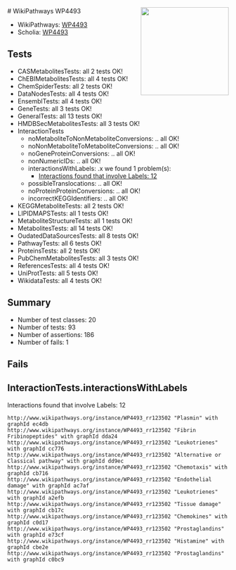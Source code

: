 <img style="float: right; width: 200px" src="https://upload.wikimedia.org/wikipedia/commons/thumb/8/83/Wplogo_with_text_500.png/640px-Wplogo_with_text_500.png" />
# WikiPathways WP4493

* WikiPathways: [WP4493](https://wikipathways.org/pathways/WP4493)
* Scholia: [WP4493](https://scholia.toolforge.org/wikipathways/WP4493)
## Tests
* CASMetabolitesTests: all 2 tests OK!
* ChEBIMetabolitesTests: all 4 tests OK!
* ChemSpiderTests: all 2 tests OK!
* DataNodesTests: all 4 tests OK!
* EnsemblTests: all 4 tests OK!
* GeneTests: all 3 tests OK!
* GeneralTests: all 13 tests OK!
* HMDBSecMetabolitesTests: all 3 tests OK!
* InteractionTests
    * noMetaboliteToNonMetaboliteConversions: .. all OK!
    * noNonMetaboliteToMetaboliteConversions: .. all OK!
    * noGeneProteinConversions: .. all OK!
    * nonNumericIDs: .. all OK!
    * interactionsWithLabels: .x we found 1 problem(s):
        * [Interactions found that involve Labels: 12](#fe97a8ba)
    * possibleTranslocations: .. all OK!
    * noProteinProteinConversions: .. all OK!
    * incorrectKEGGIdentifiers: .. all OK!
* KEGGMetaboliteTests: all 2 tests OK!
* LIPIDMAPSTests: all 1 tests OK!
* MetaboliteStructureTests: all 1 tests OK!
* MetabolitesTests: all 14 tests OK!
* OudatedDataSourcesTests: all 8 tests OK!
* PathwayTests: all 6 tests OK!
* ProteinsTests: all 2 tests OK!
* PubChemMetabolitesTests: all 3 tests OK!
* ReferencesTests: all 4 tests OK!
* UniProtTests: all 5 tests OK!
* WikidataTests: all 4 tests OK!


## Summary

* Number of test classes: 20
* Number of tests: 93
* Number of assertions: 186
* Number of fails: 1

## Fails

<a name="fe97a8ba" />

## InteractionTests.interactionsWithLabels

Interactions found that involve Labels: 12
```
http://www.wikipathways.org/instance/WP4493_rr123502 "Plasmin" with graphId ec4db
http://www.wikipathways.org/instance/WP4493_rr123502 "Fibrin
Fribinopeptides" with graphId dda24
http://www.wikipathways.org/instance/WP4493_rr123502 "Leukotrienes" with graphId cc776
http://www.wikipathways.org/instance/WP4493_rr123502 "Alternative or
Classical pathway" with graphId dd9ec
http://www.wikipathways.org/instance/WP4493_rr123502 "Chemotaxis" with graphId cb716
http://www.wikipathways.org/instance/WP4493_rr123502 "Endothelial damage" with graphId ac7af
http://www.wikipathways.org/instance/WP4493_rr123502 "Leukotrienes" with graphId a2efb
http://www.wikipathways.org/instance/WP4493_rr123502 "Tissue damage" with graphId cb17c
http://www.wikipathways.org/instance/WP4493_rr123502 "Chemokines" with graphId c0d17
http://www.wikipathways.org/instance/WP4493_rr123502 "Prostaglandins" with graphId e73cf
http://www.wikipathways.org/instance/WP4493_rr123502 "Histamine" with graphId cbe2e
http://www.wikipathways.org/instance/WP4493_rr123502 "Prostaglandins" with graphId c0bc9
```

